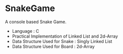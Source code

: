 # SnakeGame
A console based Snake Game.

* Language : C
* Practical Implementation of Linked List and 2d-Array
* Data Structure Used for Snake : Singly Linked List
* Data Structure Used for Board : 2d-Array

